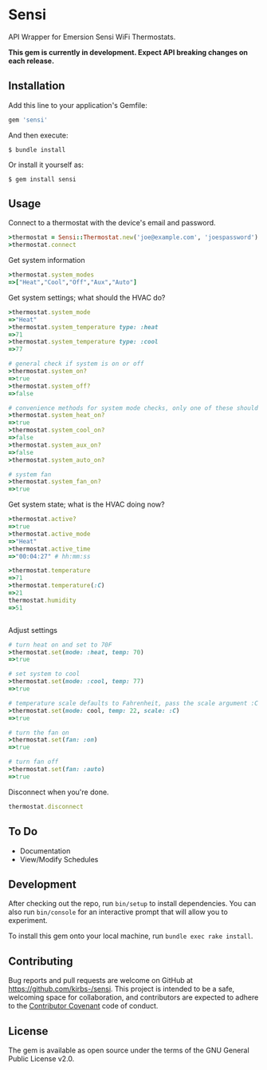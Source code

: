 # Sensi
API Wrapper for Emersion Sensi WiFi Thermostats.

**This gem is currently in development. Expect API breaking changes on each release.**

## Installation

Add this line to your application's Gemfile:

```ruby
gem 'sensi'
```

And then execute:

    $ bundle install

Or install it yourself as:

    $ gem install sensi

## Usage

Connect to a thermostat with the device's email and password.
```ruby
>thermostat = Sensi::Thermostat.new('joe@example.com', 'joespassword')
>thermostat.connect
```
Get system information
```ruby
>thermostat.system_modes
=>["Heat","Cool","Off","Aux","Auto"]
```


Get system settings; what should the HVAC do?
```ruby
>thermostat.system_mode
=>"Heat"
>thermostat.system_temperature type: :heat
=>71
>thermostat.system_temperature type: :cool
=>77

# general check if system is on or off
>thermostat.system_on?
=>true
>thermostat.system_off?
=>false

# convenience methods for system mode checks, only one of these should be true at a time
>thermostat.system_heat_on?
=>true
>thermostat.system_cool_on?
=>false
>thermostat.system_aux_on?
=>false
>thermostat.system_auto_on?

# system fan
>thermostat.system_fan_on?
=>true
```

Get system state; what is the HVAC doing now?
```ruby
>thermostat.active?
=>true
>thermostat.active_mode
=>"Heat"
>thermostat.active_time
=>"00:04:27" # hh:mm:ss

>thermostat.temperature
=>71
>thermostat.temperature(:C)
=>21
thermostat.humidity
=>51



```

Adjust settings
```ruby
# turn heat on and set to 70F
>thermostat.set(mode: :heat, temp: 70)
=>true

# set system to cool
>thermostat.set(mode: :cool, temp: 77)
=>true

# temperature scale defaults to Fahrenheit, pass the scale argument :C for Celius.
>thermostat.set(mode: cool, temp: 22, scale: :C)
=>true

# turn the fan on
>thermostat.set(fan: :on)
=>true

# turn fan off
>thermostat.set(fan: :auto)
=>true
```

Disconnect when you're done.

```ruby
thermostat.disconnect
```

## To Do
* Documentation
* View/Modify Schedules

## Development

After checking out the repo, run `bin/setup` to install dependencies. You can also run `bin/console` for an interactive prompt that will allow you to experiment.

To install this gem onto your local machine, run `bundle exec rake install`. 

## Contributing

Bug reports and pull requests are welcome on GitHub at https://github.com/kirbs-/sensi. This project is intended to be a safe, welcoming space for collaboration, and contributors are expected to adhere to the [Contributor Covenant](contributor-covenant.org) code of conduct.


## License

The gem is available as open source under the terms of the GNU General Public License v2.0.





